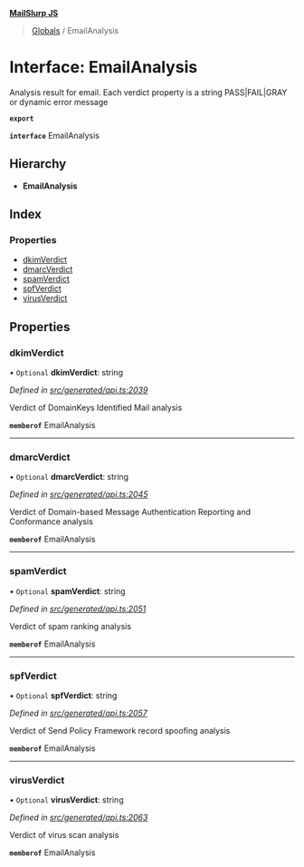 **[MailSlurp JS](../README.md)**

> [Globals](../README.md) / EmailAnalysis

# Interface: EmailAnalysis

Analysis result for email. Each verdict property is a string PASS|FAIL|GRAY or dynamic error message

**`export`** 

**`interface`** EmailAnalysis

## Hierarchy

* **EmailAnalysis**

## Index

### Properties

* [dkimVerdict](emailanalysis.md#dkimverdict)
* [dmarcVerdict](emailanalysis.md#dmarcverdict)
* [spamVerdict](emailanalysis.md#spamverdict)
* [spfVerdict](emailanalysis.md#spfverdict)
* [virusVerdict](emailanalysis.md#virusverdict)

## Properties

### dkimVerdict

• `Optional` **dkimVerdict**: string

*Defined in [src/generated/api.ts:2039](https://github.com/mailslurp/mailslurp-client/blob/c5e5f20/src/generated/api.ts#L2039)*

Verdict of DomainKeys Identified Mail analysis

**`memberof`** EmailAnalysis

___

### dmarcVerdict

• `Optional` **dmarcVerdict**: string

*Defined in [src/generated/api.ts:2045](https://github.com/mailslurp/mailslurp-client/blob/c5e5f20/src/generated/api.ts#L2045)*

Verdict of Domain-based Message Authentication Reporting and Conformance analysis

**`memberof`** EmailAnalysis

___

### spamVerdict

• `Optional` **spamVerdict**: string

*Defined in [src/generated/api.ts:2051](https://github.com/mailslurp/mailslurp-client/blob/c5e5f20/src/generated/api.ts#L2051)*

Verdict of spam ranking analysis

**`memberof`** EmailAnalysis

___

### spfVerdict

• `Optional` **spfVerdict**: string

*Defined in [src/generated/api.ts:2057](https://github.com/mailslurp/mailslurp-client/blob/c5e5f20/src/generated/api.ts#L2057)*

Verdict of Send Policy Framework record spoofing analysis

**`memberof`** EmailAnalysis

___

### virusVerdict

• `Optional` **virusVerdict**: string

*Defined in [src/generated/api.ts:2063](https://github.com/mailslurp/mailslurp-client/blob/c5e5f20/src/generated/api.ts#L2063)*

Verdict of virus scan analysis

**`memberof`** EmailAnalysis
